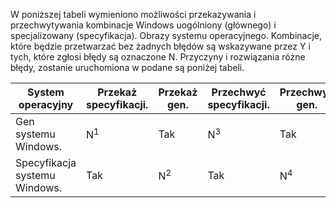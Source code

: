 W poniższej tabeli wymieniono możliwości przekazywania i przechwytywania kombinacje Windows uogólniony (głównego) i specjalizowany (specyfikacja). Obrazy systemu operacyjnego. Kombinacje, które będzie przetwarzać bez żadnych błędów są wskazywane przez Y i tych, które zgłosi błędy są oznaczone N. Przyczyny i rozwiązania różne błędy, zostanie uruchomiona w podane są poniżej tabeli.

| System operacyjny | Przekaż specyfikacji. | Przekaż gen. | Przechwyć specyfikacji. | Przechwyć gen. |
| --- | --- | --- | --- | --- |
| Gen systemu Windows. |N<sup>1</sup> |Tak |N<sup>3</sup> |Tak |
| Specyfikacja systemu Windows. |Tak |N<sup>2</sup> |Tak |N<sup>4</sup> |

